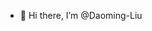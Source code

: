 - 👋 Hi there, I’m @Daoming-Liu
<!---
Daoming-Liu/Daoming-Liu is a ✨ special ✨ repository because its `README.md` (this file) appears on your GitHub profile.
You can click the Preview link to take a look at your changes.
--->
